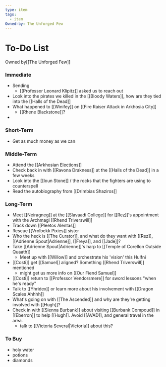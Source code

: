 ```yaml
---
type: item
tags:
  - item
Owned-by: The Unforged Few
---
```


# To-Do List
<span class="dataview inline-field"><span class="inline-field-key">Owned by</span><span class="inline-field-value">[[The Unforged Few]]</span></span>

### Immediate
* Sending
	* [[Professor Leonard Klipitz]] asked us to reach out 
* Look into the pirates we killed in the [[Bloody Waters]], how are they tied into the [[Halls of the Dead]]
* What happened to [[Winifey]] on [[Fire Raiser Attack in Arkhosia City]]
	* [[Rhene Blackstone]]?
* 

### Short-Term
* Get as much money as we can


### Middle-Term
* Attend the [[Arkhosian Elections]]
* Check back in with [[Ravona Drakness]] at the [[Halls of the Dead]] in a few weeks
* Look into the [[Ioun Stone]] / the rocks that the fighters are using to counterspell
* Read the autobiography from [[Drimbias Shaziros]]


### Long-Term
* Meet [[Neiragneg]] at the [[Slavaadi College]] for [[Rez]]'s appointment with the Archmagi [[Rhend Triverswill]]
* Track down [[Pleetos Alentas]]
* Rescue [[Vrolbekk Pixies]] sister
* Who the heck is [[The Curator]], and what do they want with [[Rez]], [[Adrienne Spout|Adrienne]], [[Freya]], and [[Jade]]? 
* Take [[Adrienne Spout|Adrienne]]'s harp to [[Temple of Corellon Outside Quaath]]
	* Meet up with [[Willow]] and orchestrate his 'vision' this Hulfni
* [[Costi]] get [[Samuel]] aligned? Something [[Rhend Triverswill]] mentioned
	* might get us more info on [[Our Fiend Samuel]]
*  [[Costi]] return to [[Professor Vendorsmere]] for sword lessons "when he's ready"
* Talk to [[Yhridex]] or learn more about his involvement with [[Dragon Scales Ahhhh]]
* What's going on with [[The Ascended]] and why are they're getting involved with [[Hugh]]?
* Check in with [[Sienna Burbank]] about visiting [[Burbank Compoud]] in [[Eberron]] to help [[Hugh]]. Avoid [[AVAD]], and general travel in the area.
	* talk to [[Victoria Several|Victoria]] about this?

### To Buy
* holy water
* potions
* diamonds

